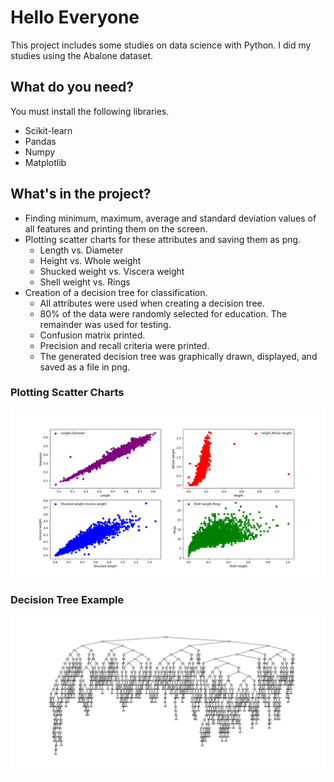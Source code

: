 # Hello Everyone
This project includes some studies on data science with Python. I did my studies using the Abalone dataset.

## What do you need?
You must install the following libraries.
+ Scikit-learn
+ Pandas
+ Numpy
+ Matplotlib

## What's in the project?
+ Finding minimum, maximum, average and standard deviation values of all features and printing them on the screen.
+ Plotting scatter charts for these attributes and saving them as png.
  + Length vs. Diameter
  + Height vs. Whole weight
  + Shucked weight vs. Viscera weight
  + Shell weight vs. Rings
+ Creation of a decision tree for classification.
  + All attributes were used when creating a decision tree.
  + 80% of the data were randomly selected for education. The remainder was used for testing.
  + Confusion matrix printed.
  + Precision and recall criteria were printed.
  + The generated decision tree was graphically drawn, displayed, and saved as a file in png.

### Plotting Scatter Charts
![](https://github.com/SedatSeyyar/data-science/blob/master/img/figure.png?raw=true)

### Decision Tree Example
![](https://github.com/SedatSeyyar/data-science/blob/master/img/DecisionTree.png?raw=true)
